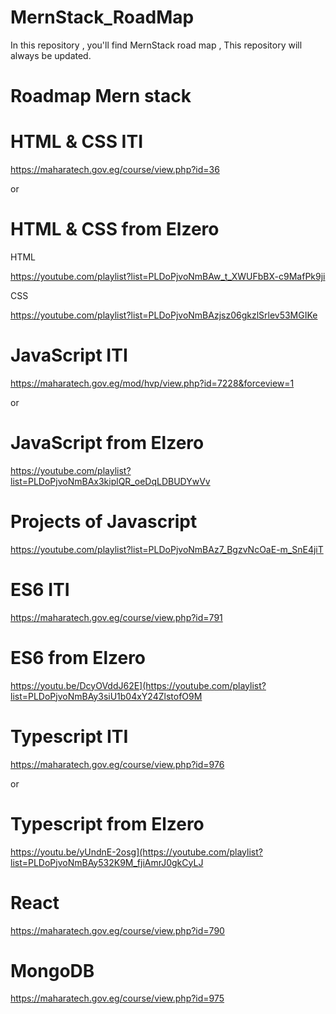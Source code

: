 # MernStack_RoadMap
In this repository , you'll find MernStack road map , This repository will always be updated.

# Roadmap Mern stack 

 # HTML & CSS ITI

https://maharatech.gov.eg/course/view.php?id=36

or 

 # HTML & CSS from Elzero 

HTML 

https://youtube.com/playlist?list=PLDoPjvoNmBAw_t_XWUFbBX-c9MafPk9ji

CSS

https://youtube.com/playlist?list=PLDoPjvoNmBAzjsz06gkzlSrlev53MGIKe

# JavaScript ITI

https://maharatech.gov.eg/mod/hvp/view.php?id=7228&forceview=1

or 

# JavaScript from Elzero 

https://youtube.com/playlist?list=PLDoPjvoNmBAx3kiplQR_oeDqLDBUDYwVv

# Projects of Javascript 

https://youtube.com/playlist?list=PLDoPjvoNmBAz7_BgzvNcOaE-m_SnE4jiT

# ES6 ITI

https://maharatech.gov.eg/course/view.php?id=791

# ES6 from Elzero 

https://youtu.be/DcyOVddJ62E](https://youtube.com/playlist?list=PLDoPjvoNmBAy3siU1b04xY24ZlstofO9M

# Typescript ITI

https://maharatech.gov.eg/course/view.php?id=976

or 

# Typescript from Elzero 

https://youtu.be/yUndnE-2osg](https://youtube.com/playlist?list=PLDoPjvoNmBAy532K9M_fjiAmrJ0gkCyLJ

# React 

https://maharatech.gov.eg/course/view.php?id=790

# MongoDB

https://maharatech.gov.eg/course/view.php?id=975
